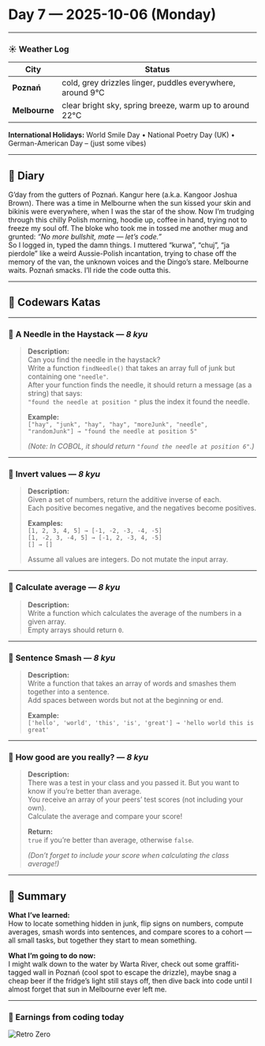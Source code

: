 
# Day 7 — 2025-10-06 (Monday)

---

### ☀️ Weather Log
| City        | Status                     |
|-------------|---------------------------|
| **Poznań**      | cold, grey drizzles linger, puddles everywhere, around 9°C |
| **Melbourne**   | clear bright sky, spring breeze, warm up to around 22°C |

**International Holidays:** World Smile Day • National Poetry Day (UK) • German-American Day – (just some vibes)

---

## 📓 Diary
G’day from the gutters of Poznań. Kangur here (a.k.a. Kangoor Joshua Brown). There was a time in Melbourne when the sun kissed your skin and bikinis were everywhere, when I was the star of the show. Now I’m trudging through this chilly Polish morning, hoodie up, coffee in hand, trying not to freeze my soul off. The bloke who took me in tossed me another mug and grunted: *“No more bullshit, mate — let’s code.”*  
So I logged in, typed the damn things. I muttered “kurwa”, “chuj”, “ja pierdole” like a weird Aussie-Polish incantation, trying to chase off the memory of the van, the unknown voices and the Dingo’s stare. Melbourne waits. Poznań smacks. I’ll ride the code outta this.

---

## 🧩 Codewars Katas

---

### 🎯 **A Needle in the Haystack** — *8 kyu*
> **Description:**  
> Can you find the needle in the haystack?  
> Write a function `findNeedle()` that takes an array full of junk but containing one `"needle"`.  
> After your function finds the needle, it should return a message (as a string) that says:  
> `"found the needle at position "` plus the index it found the needle.  
>  
> **Example:**  
> `["hay", "junk", "hay", "hay", "moreJunk", "needle", "randomJunk"] → "found the needle at position 5"`  
>  
> *(Note: In COBOL, it should return `"found the needle at position 6"`.)*

---

### 🎯 **Invert values** — *8 kyu*
> **Description:**  
> Given a set of numbers, return the additive inverse of each.  
> Each positive becomes negative, and the negatives become positives.  
>  
> **Examples:**  
> `[1, 2, 3, 4, 5] → [-1, -2, -3, -4, -5]`  
> `[1, -2, 3, -4, 5] → [-1, 2, -3, 4, -5]`  
> `[] → []`  
>  
> Assume all values are integers. Do not mutate the input array.

---

### 🎯 **Calculate average** — *8 kyu*
> **Description:**  
> Write a function which calculates the average of the numbers in a given array.  
> Empty arrays should return `0`.

---

### 🎯 **Sentence Smash** — *8 kyu*
> **Description:**  
> Write a function that takes an array of words and smashes them together into a sentence.  
> Add spaces between words but not at the beginning or end.  
>  
> **Example:**  
> `['hello', 'world', 'this', 'is', 'great'] → 'hello world this is great'`

---

### 🎯 **How good are you really?** — *8 kyu*
> **Description:**  
> There was a test in your class and you passed it. But you want to know if you’re better than average.  
> You receive an array of your peers’ test scores (not including your own).  
> Calculate the average and compare your score!  
>  
> **Return:**  
> `true` if you’re better than average, otherwise `false`.  
>  
> *(Don’t forget to include your score when calculating the class average!)*

---

## 🧭 Summary
**What I’ve learned:**  
How to locate something hidden in junk, flip signs on numbers, compute averages, smash words into sentences, and compare scores to a cohort — all small tasks, but together they start to mean something.

**What I’m going to do now:**  
I might walk down to the water by Warta River, check out some graffiti-tagged wall in Poznań (cool spot to escape the drizzle), maybe snag a cheap beer if the fridge’s light still stays off, then dive back into code until I almost forget that sun in Melbourne ever left me.

---

### 💸 Earnings from coding today
![Retro Zero](https://i.imgur.com/ekv435l.gif)

